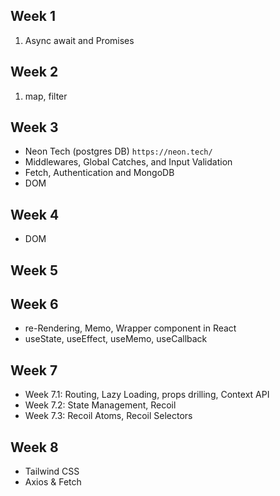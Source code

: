 ## Week 1
1. Async await and Promises

## Week 2
1. map, filter

## Week 3
- Neon Tech (postgres DB) `https://neon.tech/`
- Middlewares, Global Catches, and Input Validation
- Fetch, Authentication and MongoDB
- DOM

## Week 4
- DOM

## Week 5

## Week 6
- re-Rendering, Memo, Wrapper component in React
- useState, useEffect, useMemo, useCallback

## Week 7
- Week 7.1: Routing, Lazy Loading, props drilling, Context API
- Week 7.2: State Management, Recoil
- Week 7.3: Recoil Atoms, Recoil Selectors

## Week 8
- Tailwind CSS
- Axios & Fetch